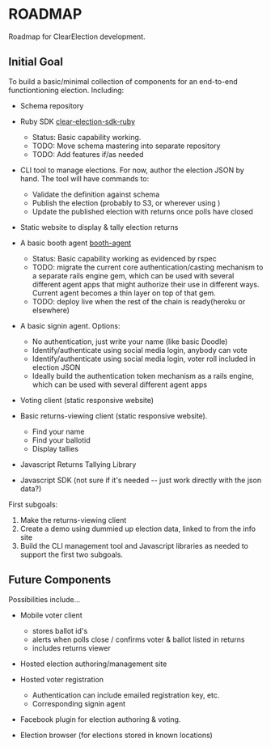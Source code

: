 ROADMAP
=======

Roadmap for ClearElection development.

## Initial Goal

To build a basic/minimal collection of components for an end-to-end functiontioning election.  Including:

* Schema repository

* Ruby SDK [clear-election-sdk-ruby](https://github.com/ClearElection/clear-election-sdk-ruby)
  * Status: Basic capability working.
  * TODO: Move schema mastering into separate repository
  * TODO: Add features if/as needed

* CLI tool to manage elections.  For now, author the election JSON by hand.  The tool will have commands to:
  * Validate the definition against schema
  * Publish the election (probably to S3, or wherever using )
  * Update the published election with returns once polls have closed
  
* Static website to display & tally election returns

* A basic booth agent [booth-agent](https://github.com/ClearElection/booth-agent)
  * Status: Basic capability working as evidenced by rspec
  * TODO: migrate the current core authentication/casting mechanism to a separate rails engine gem, which can be used with several different agent apps that might authorize their use in different ways.  Current agent becomes a thin layer on top of that gem.
  * TODO: deploy live when the rest of the chain is ready(heroku or elsewhere)

* A basic signin agent.  Options:
  * No authentication, just write your name (like basic Doodle)
  * Identify/authenticate using social media login, anybody can vote
  * Identify/authenticate using social media login, voter roll included in election JSON
  * Ideally build the authentication token mechanism as a rails engine, which can be used with several different agent apps
  

* Voting client (static responsive website)

* Basic returns-viewing client (static responsive website).
   * Find your name
   * Find your ballotid
   * Display tallies
   
* Javascript Returns Tallying Library

* Javascript SDK (not sure if it's needed -- just work directly with the json data?)

First subgoals:

1. Make the returns-viewing client
2. Create a demo using dummied up election data, linked to from the info site
3. Build the CLI management tool and Javascript libraries as needed to support the first two subgoals.

   
## Future Components

Possibilities include...

* Mobile voter client
   * stores ballot id's
   * alerts when polls close / confirms voter & ballot listed in returns
   * includes returns viewer
   
* Hosted election authoring/management site

* Hosted voter registration
	* Authentication can include emailed registration key, etc.
	* Corresponding signin agent
	
* Facebook plugin for election authoring & voting.

* Election browser (for elections stored in known locations)

   


